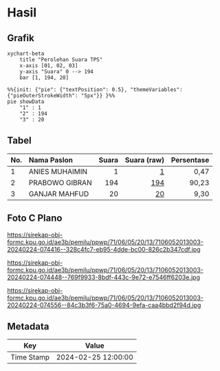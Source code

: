 # Hasil

## Grafik

```mermaid
xychart-beta
    title "Perolehan Suara TPS"
    x-axis [01, 02, 03]
    y-axis "Suara" 0 --> 194
    bar [1, 194, 20]
```

```mermaid
%%{init: {"pie": {"textPosition": 0.5}, "themeVariables": {"pieOuterStrokeWidth": "5px"}} }%%
pie showData
    "1" : 1
    "2" : 194
    "3" : 20
```

## Tabel

| No. | Nama Paslon    | Suara | Suara (raw) | Persentase |
|:--- |:-------------- | -----:| -----------:| ----------:|
| 1   | ANIES MUHAIMIN | 1     | [1][p-1]    | 0,47       |
| 2   | PRABOWO GIBRAN | 194   | [194][p-2]  | 90,23      |
| 3   | GANJAR MAHFUD  | 20    | [20][p-3]   | 9,30       |


[p-1]: https://github.com/gigit-pemilu/pemilu-2024-71-sulawesi-utara/blob/main/pilpres/hitung-suara/sub/71-sulawesi-utara/sub/06-minahasa-utara/sub/05-dimembe/sub/2013-wasian/sub/003-tps/sub/paslon-1.txt
[p-2]: https://github.com/gigit-pemilu/pemilu-2024-71-sulawesi-utara/blob/main/pilpres/hitung-suara/sub/71-sulawesi-utara/sub/06-minahasa-utara/sub/05-dimembe/sub/2013-wasian/sub/003-tps/sub/paslon-2.txt
[p-3]: https://github.com/gigit-pemilu/pemilu-2024-71-sulawesi-utara/blob/main/pilpres/hitung-suara/sub/71-sulawesi-utara/sub/06-minahasa-utara/sub/05-dimembe/sub/2013-wasian/sub/003-tps/sub/paslon-3.txt

## Foto C Plano

https://sirekap-obj-formc.kpu.go.id/ae3b/pemilu/ppwp/71/06/05/20/13/7106052013003-20240224-074416--328c4fc7-eb95-4dde-bc00-826c2b347cdf.jpg

https://sirekap-obj-formc.kpu.go.id/ae3b/pemilu/ppwp/71/06/05/20/13/7106052013003-20240224-074448--769f9933-8bdf-443c-9e72-e7546ff6203e.jpg

https://sirekap-obj-formc.kpu.go.id/ae3b/pemilu/ppwp/71/06/05/20/13/7106052013003-20240224-074556--84c3b3f6-75a0-4694-9efa-caa4bbd2f94d.jpg


## Metadata

| Key        | Value               |
| ---------- | ------------------- |
| Time Stamp | 2024-02-25 12:00:00 |



